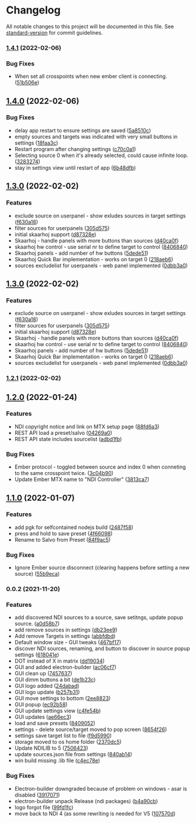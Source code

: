 # Changelog

All notable changes to this project will be documented in this file. See [standard-version](https://github.com/conventional-changelog/standard-version) for commit guidelines.

### [1.4.1](https://github.com/olzzon/ndi-controller/compare/v1.4.0...v1.4.1) (2022-02-06)


### Bug Fixes

* When set all crosspoints when new ember client is connecting. ([51b506e](https://github.com/olzzon/ndi-controller/commit/51b506e89684b9d5662794e41c5d9c0fb739a630))

## [1.4.0](https://github.com/olzzon/ndi-controller/compare/v1.2.1...v1.4.0) (2022-02-06)


### Bug Fixes

* delay app restart to ensure settings are saved ([5a8510c](https://github.com/olzzon/ndi-controller/commit/5a8510cd586bcdbc0d88d25187713b7827fe8234))
* empty sources and targets was indicated with very small buttons in settings ([18faa3c](https://github.com/olzzon/ndi-controller/commit/18faa3caae9fd7f7bd74ad3ea2c846f311b53679))
* Restart program after changing settings ([c70c0a1](https://github.com/olzzon/ndi-controller/commit/c70c0a1cf40bd0699b73c49f9de92854b01c5ddf))
* Selecting source 0 when it's already selected, could cause infinite loop. ([3283274](https://github.com/olzzon/ndi-controller/commit/328327400c08d15707e29ba461dfaf865182f8da))
* stay in settings view until restart of app ([6b48dfb](https://github.com/olzzon/ndi-controller/commit/6b48dfb49aa28543dbc88d1e6c9370564a29538d))

## [1.3.0](https://github.com/olzzon/ndi-controller/compare/v1.2.0...v1.3.0) (2022-02-02)


### Features

* exclude source on userpanel - show exludes sources in target settings ([f630a18](https://github.com/olzzon/ndi-controller/commit/f630a18fa68dc046f14ab47730ee0e0ff8833ed3))
* filter sources for userpanels ([305d575](https://github.com/olzzon/ndi-controller/commit/305d57558704920cba0d9e1814b29a61afaf155d))
* initial skaarhoj support ([d87328e](https://github.com/olzzon/ndi-controller/commit/d87328efd54e609bc92122f7906f97e04afbe5bf))
* Skaarhoj - handle panels with more buttons than sources ([d40ca0f](https://github.com/olzzon/ndi-controller/commit/d40ca0f6a24dd22b5995750fcece3a4a0a5cff9e))
* skaarhoj hw control - use serial nr to define target to control ([8406840](https://github.com/olzzon/ndi-controller/commit/84068401177c53618534b4030e38a8233ecf988d))
* Skaarhoj panels - add number of hw buttons ([5dede51](https://github.com/olzzon/ndi-controller/commit/5dede5150a430cfbecbf851a8e47fd274a602757))
* Skaarhoj Quick Bar implementation - works on target 0 ([218aeb6](https://github.com/olzzon/ndi-controller/commit/218aeb61515c6a09221ae7aceb42add84a074b2e))
* sources excludelist for userpanels - web panel implemented ([0dbb3a0](https://github.com/olzzon/ndi-controller/commit/0dbb3a0a5b51ea01a2beae1ded801a7604d94555))

## [1.3.0](https://github.com/olzzon/ndi-controller/compare/v1.2.0...v1.3.0) (2022-02-02)


### Features

* exclude source on userpanel - show exludes sources in target settings ([f630a18](https://github.com/olzzon/ndi-controller/commit/f630a18fa68dc046f14ab47730ee0e0ff8833ed3))
* filter sources for userpanels ([305d575](https://github.com/olzzon/ndi-controller/commit/305d57558704920cba0d9e1814b29a61afaf155d))
* initial skaarhoj support ([d87328e](https://github.com/olzzon/ndi-controller/commit/d87328efd54e609bc92122f7906f97e04afbe5bf))
* Skaarhoj - handle panels with more buttons than sources ([d40ca0f](https://github.com/olzzon/ndi-controller/commit/d40ca0f6a24dd22b5995750fcece3a4a0a5cff9e))
* skaarhoj hw control - use serial nr to define target to control ([8406840](https://github.com/olzzon/ndi-controller/commit/84068401177c53618534b4030e38a8233ecf988d))
* Skaarhoj panels - add number of hw buttons ([5dede51](https://github.com/olzzon/ndi-controller/commit/5dede5150a430cfbecbf851a8e47fd274a602757))
* Skaarhoj Quick Bar implementation - works on target 0 ([218aeb6](https://github.com/olzzon/ndi-controller/commit/218aeb61515c6a09221ae7aceb42add84a074b2e))
* sources excludelist for userpanels - web panel implemented ([0dbb3a0](https://github.com/olzzon/ndi-controller/commit/0dbb3a0a5b51ea01a2beae1ded801a7604d94555))

### [1.2.1](https://github.com/olzzon/ndi-controller/compare/v1.2.0...v1.2.1) (2022-02-02)

## [1.2.0](https://github.com/olzzon/ndi-controller/compare/v1.1.0...v1.2.0) (2022-01-24)


### Features

* NDI copyright notice and link on MTX setup page ([88fd6a3](https://github.com/olzzon/ndi-controller/commit/88fd6a35ac8ba8c05cdc221eb806ba7616156ce6))
* REST API load a preset/salvo ([04269a0](https://github.com/olzzon/ndi-controller/commit/04269a085ad43fee79a47eaa2f283dabd1a9d6bd))
* REST API state includes sourcelist ([adbd1fb](https://github.com/olzzon/ndi-controller/commit/adbd1fb4ff07dcbdd34be4cc64ec4e17b2210818))


### Bug Fixes

* Ember protocol - toggled between source and index 0 when conneting to the same crosspoint twice. ([3c04b90](https://github.com/olzzon/ndi-controller/commit/3c04b9063f68e0212079bb368f3101b2def5571d))
* Update Ember MTX name to "NDI Controller" ([3813ca7](https://github.com/olzzon/ndi-controller/commit/3813ca77b1482c07db05c5bddd4e3d904c0a0bb7))

## [1.1.0](https://github.com/olzzon/ndi-controller/compare/v0.0.2...v1.1.0) (2022-01-07)


### Features

* add pgk for selfcontained nodejs build ([2487f58](https://github.com/olzzon/ndi-controller/commit/2487f58110fa32cd2ab27edf099c9c881b14d497))
* press and hold to save preset ([4f66098](https://github.com/olzzon/ndi-controller/commit/4f660980ce9924676a3a1ce045c207124e0050f4))
* Rename to Salvo from Preset ([84f9ac5](https://github.com/olzzon/ndi-controller/commit/84f9ac5e628997a95838fcd98bb3c847c40f51b4))


### Bug Fixes

* Ignore Ember source disconnect (clearing happens before setting a new source) ([55b9eca](https://github.com/olzzon/ndi-controller/commit/55b9eca84bf0072eef8c95cf3ff62f6155613c0b))

### 0.0.2 (2021-11-20)


### Features

* add discovered NDI sources to a source, save setitngs, update popup source. ([a0d58b7](https://github.com/olzzon/ndi-controller/commit/a0d58b77da1f747c91ae36eb57e8dec895017d11))
* add remove sources in settings ([db23ee9](https://github.com/olzzon/ndi-controller/commit/db23ee9a2a91a1f51459e98968102ac7d977add1))
* Add remove Targets in settings ([abbfdbd](https://github.com/olzzon/ndi-controller/commit/abbfdbd5fc70c78891fcf0c3980858b23a7d15a0))
* Default window size - GUI tweaks ([467bf17](https://github.com/olzzon/ndi-controller/commit/467bf17433fdd2f91590634fddc33f3045e16369))
* discover NDI sources, renaming, and button to discover in source popup settings ([618041e](https://github.com/olzzon/ndi-controller/commit/618041ecceaf1dbc52a87371c7bec0a0cd0c2c8d))
* DOT instead of X in matrix ([dd19034](https://github.com/olzzon/ndi-controller/commit/dd19034d3127bd683467281cab64bb3730e19eb2))
* GUI and added electron-builder ([ac06cf7](https://github.com/olzzon/ndi-controller/commit/ac06cf7a8ca1f2607562f422adbe8e8c64cefb36))
* GUI clean up ([7457637](https://github.com/olzzon/ndi-controller/commit/7457637e4f807573e6b358e341f9d681d8758b0d))
* GUI dimm buttons a bit ([de1b23c](https://github.com/olzzon/ndi-controller/commit/de1b23cd9eee898c0896b931568c16cac4b7bd4f))
* GUI logo added ([24dabad](https://github.com/olzzon/ndi-controller/commit/24dabad70dcab6fee4daf77e8b7b6193bdaed688))
* GUI logo update ([b257b31](https://github.com/olzzon/ndi-controller/commit/b257b318bc1e692ac958c90c874f4d9bb37ebbb4))
* GUI move settings to bottom ([2ee8823](https://github.com/olzzon/ndi-controller/commit/2ee8823c18409464163a0d5d222036a378f8ff6d))
* GUI popup ([ec92b58](https://github.com/olzzon/ndi-controller/commit/ec92b58a72d8a0e54aaee715e260ee6740bbfde5))
* GUI update settings view ([c4fe54b](https://github.com/olzzon/ndi-controller/commit/c4fe54b14fd64316e6146715fcc837ee842dc791))
* GUI updates ([ae66ec3](https://github.com/olzzon/ndi-controller/commit/ae66ec372e281ad589a88b0f9f79924febab240a))
* load and save presets ([8409052](https://github.com/olzzon/ndi-controller/commit/84090525094b9f9cd7cfc4ee4968243e9c687335))
* settings - delete source/target moved to pop screen ([8654f26](https://github.com/olzzon/ndi-controller/commit/8654f262e4fb9ad1ee01a51b1038ac0be7969987))
* settings save target list to file ([f9d5990](https://github.com/olzzon/ndi-controller/commit/f9d599069d531a90fa3463abedfccbfde45c1055))
* storage moved to os home folder ([2370dc5](https://github.com/olzzon/ndi-controller/commit/2370dc58fae0c1000f3e31f876d3e530443f0c89))
* Update NDILIB to 5 ([7506423](https://github.com/olzzon/ndi-controller/commit/7506423b01351cea3a60ba4afc9e3bb1465a57f3))
* update sources.json file from settings ([840ab14](https://github.com/olzzon/ndi-controller/commit/840ab14278be579f35704a0e675c31ae06114fe3))
* win build missing .lib file ([c4ec78e](https://github.com/olzzon/ndi-controller/commit/c4ec78e81c50f60a0ffe59d66eaadb7ac545e50d))


### Bug Fixes

* Electron-builder downgraded because of problem on windows - asar is disabled ([3917071](https://github.com/olzzon/ndi-controller/commit/3917071075e7821b77006a21d372241db06cf9a4))
* electron-builder unpack Release (ndi packages) ([b4a90cb](https://github.com/olzzon/ndi-controller/commit/b4a90cbe3cd650a13d74ab5e0e277572575b34ba))
* logo forgot file ([99fd1fc](https://github.com/olzzon/ndi-controller/commit/99fd1fc19fc4ae1e59f0b7636757346c65352a19))
* move back to NDI 4 (as some rewriting is needed for V5 ([107570d](https://github.com/olzzon/ndi-controller/commit/107570d9f2dca6e088aae14612fc371891f56825))
